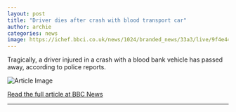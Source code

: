 ```yaml
---
layout: post
title: "Driver dies after crash with blood transport car"
author: archie
categories: news
image: https://ichef.bbci.co.uk/news/1024/branded_news/33a3/live/9f4e44c0-a6ba-11f0-a356-d3fc7522eb5a.png
---
```

Tragically, a driver injured in a crash with a blood bank vehicle has passed away, according to police reports.

![Article Image](https://ichef.bbci.co.uk/news/1024/branded_news/33a3/live/9f4e44c0-a6ba-11f0-a356-d3fc7522eb5a.png)

[Read the full article at BBC News](https://www.bbc.com/news/articles/cqlzl2q43e9o?at_medium=RSS&at_campaign=rss)

---
